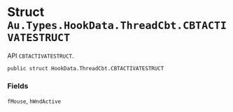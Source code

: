 # Struct `Au.Types.HookData.ThreadCbt.CBTACTIVATESTRUCT`

API `CBTACTIVATESTRUCT`.

```
public struct HookData.ThreadCbt.CBTACTIVATESTRUCT
```

### Fields

`fMouse`, `hWndActive`